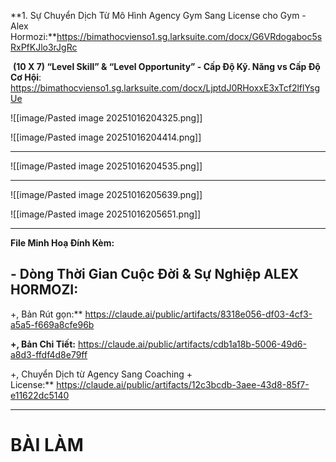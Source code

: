 **1. Sự Chuyển Dịch Từ Mô Hình Agency Gym Sang License cho Gym - Alex Hormozi:**https://bimathocvienso1.sg.larksuite.com/docx/G6VRdogaboc5sRxPfKJlo3rJgRc

 **(10 X 7) “Level Skill” & “Level Opportunity” - Cấp Độ Kỹ. Năng vs Cấp Độ Cơ Hội**: https://bimathocvienso1.sg.larksuite.com/docx/LjptdJ0RHoxxE3xTcf2lflYsgUe

![[image/Pasted image 20251016204325.png]]

![[image/Pasted image 20251016204414.png]]

---
![[image/Pasted image 20251016204535.png]]


---

![[image/Pasted image 20251016205639.png]]


![[image/Pasted image 20251016205651.png]]

---


**File Minh Hoạ Đính Kèm:**

## **- Dòng Thời Gian Cuộc Đời & Sự Nghiệp ALEX HORMOZI:**

+, Bản Rút gọn:** https://claude.ai/public/artifacts/8318e056-df03-4cf3-a5a5-f669a8cfe96b

**+, Bản Chi Tiết:** https://claude.ai/public/artifacts/cdb1a18b-5006-49d6-a8d3-ffdf4d8e79ff

+, Chuyển Dịch từ Agency Sang Coaching + License:** https://claude.ai/public/artifacts/12c3bcdb-3aee-43d8-85f7-e11622dc5140


----
# BÀI LÀM


